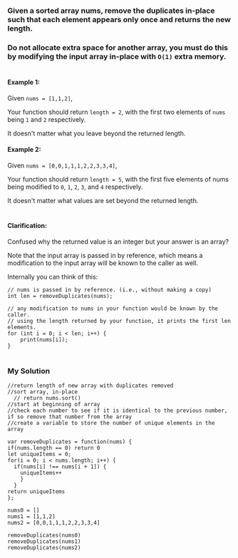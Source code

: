 ### Given a sorted array nums, remove the duplicates <b>in-place such</b> that each element appears only once and returns the new length.
### Do not allocate extra space for another array, you must do this by modifying the input array in-place with `O(1)` extra memory.

#

#### Example 1:

Given `nums = [1,1,2]`,

Your function should return `length = 2`, with the first two elements of `nums` being `1` and `2` respectively.

It doesn't matter what you leave beyond the returned length.

#### Example 2:

Given `nums = [0,0,1,1,1,2,2,3,3,4]`,

Your function should return `length = 5`, with the first five elements of nums being modified to `0`, `1`, `2`, `3`, and `4` respectively.

It doesn't matter what values are set beyond the returned length.

#

#### Clarification:

Confused why the returned value is an integer but your answer is an array?

Note that the input array is passed in by reference, which means a modification to the input array will be known to the caller as well.

Internally you can think of this:

````
// nums is passed in by reference. (i.e., without making a copy)
int len = removeDuplicates(nums);

// any modification to nums in your function would be known by the caller.
// using the length returned by your function, it prints the first len elements.
for (int i = 0; i < len; i++) {
    print(nums[i]);
}
````
# 
### My Solution


````
//return length of new array with duplicates removed
//sort array, in-place
  // return nums.sort()
//start at beginning of array
//check each number to see if it is identical to the previous number, if so remove that number from the array
//create a variable to store the number of unique elements in the array
````
```
var removeDuplicates = function(nums) {
if(nums.length == 0) return 0
let uniqueItems = 0;
for(i = 0; i < nums.length; i++) {
  if(nums[i] !== nums[i + 1]) {
    uniqueItems++
    }
  }
return uniqueItems   
};

nums0 = []
nums1 = [1,1,2]
nums2 = [0,0,1,1,1,2,2,3,3,4]

removeDuplicates(nums0)
removeDuplicates(nums1)
removeDuplicates(nums2)
```
